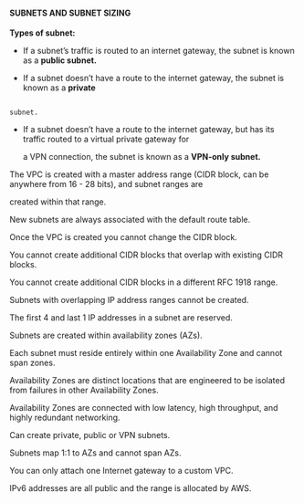 #### SUBNETS AND SUBNET SIZING

**Types of subnet:**

- If a subnet’s traffic is routed to an internet gateway, the subnet is known as
  a **public subnet.**

- If a subnet doesn’t have a route to the internet gateway, the subnet is known
  as a **private**

```

subnet.

```

- If a subnet doesn’t have a route to the internet gateway, but has its traffic
  routed to a virtual private gateway for

  a VPN connection, the subnet is known as a **VPN-only subnet.**

The VPC is created with a master address range (CIDR block, can be anywhere from
16 - 28 bits), and subnet ranges are

created within that range.

New subnets are always associated with the default route table.

Once the VPC is created you cannot change the CIDR block.

You cannot create additional CIDR blocks that overlap with existing CIDR blocks.

You cannot create additional CIDR blocks in a different RFC 1918 range.

Subnets with overlapping IP address ranges cannot be created.

The first 4 and last 1 IP addresses in a subnet are reserved.

Subnets are created within availability zones (AZs).

Each subnet must reside entirely within one Availability Zone and cannot span
zones.

Availability Zones are distinct locations that are engineered to be isolated
from failures in other Availability Zones.

Availability Zones are connected with low latency, high throughput, and highly
redundant networking.

Can create private, public or VPN subnets.

Subnets map 1:1 to AZs and cannot span AZs.

You can only attach one Internet gateway to a custom VPC.

IPv6 addresses are all public and the range is allocated by AWS.

